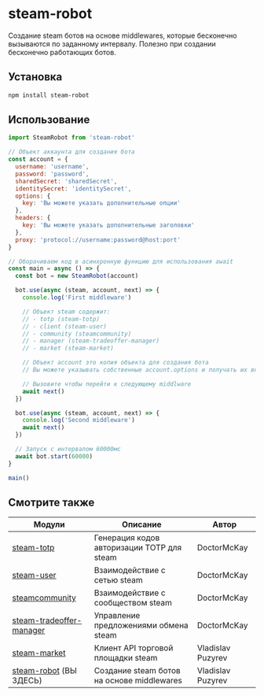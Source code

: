 # steam-robot

Создание steam ботов на основе middlewares, которые бесконечно вызываются по заданному интервалу. Полезно при создании
бесконечно работающих ботов.

## Установка

```bash
npm install steam-robot
```

## Использование

```javascript
import SteamRobot from 'steam-robot'

// Объект аккаунта для создания бота
const account = {
  username: 'username',
  password: 'password',
  sharedSecret: 'sharedSecret',
  identitySecret: 'identitySecret',
  options: {
    key: 'Вы можете указать дополнительные опции'
  },
  headers: {
    key: 'Вы можете указать дополнительные заголовки'
  },
  proxy: 'protocol://username:password@host:port'
}

// Оборачиваем код в асинхронную функцию для использования await
const main = async () => {
  const bot = new SteamRobot(account)

  bot.use(async (steam, account, next) => {
    console.log('First middleware')

    // Объект steam содержит:
    // - totp (steam-totp)
    // - client (steam-user)
    // - community (steamcommunity)
    // - manager (steam-tradeoffer-manager)
    // - market (steam-market)

    // Объект account это копия объекта для создания бота
    // Вы можете указывать собственные account.options и получать их внутри middleware

    // Вызовите чтобы перейти к следующему middlware
    await next()
  })

  bot.use(async (steam, account, next) => {
    console.log('Second middleware')
    await next()
  })

  // Запуск с интервалом 60000мс
  await bot.start(60000)
}

main()
```

## Смотрите также

| Модули                                                                                   | Описание                                   | Автор             |
|------------------------------------------------------------------------------------------|--------------------------------------------|-------------------|
| [steam-totp](https://github.com/DoctorMcKay/node-steam-totp)                             | Генерация кодов авторизации TOTP для steam | DoctorMcKay       |
| [steam-user](https://github.com/DoctorMcKay/node-steam-user)                             | Взаимодействие с сетью steam               | DoctorMcKay       |
| [steamcommunity](https://github.com/DoctorMcKay/node-steamcommunity)                     | Взаимодействие с сообществом steam         | DoctorMcKay       |
| [steam-tradeoffer-manager](https://github.com/DoctorMcKay/node-steam-tradeoffer-manager) | Управление предложениями обмена steam      | DoctorMcKay       |
| [steam-market](https://github.com/vladislav-puzyrev/steam-market)                        | Клиент API торговой площадки steam         | Vladislav Puzyrev |
| [steam-robot](https://github.com/vladislav-puzyrev/steam-robot) (ВЫ ЗДЕСЬ)               | Создание steam ботов на основе middlewares | Vladislav Puzyrev |

